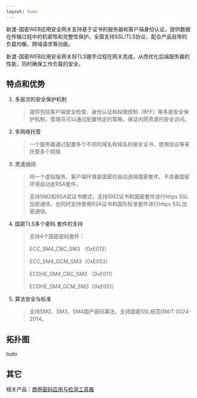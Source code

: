 ```yaml
---
layout: home  
---
```


新渡-国密WEB应用安全网关支持基于证书的服务器和客户端身份认证，提供数据在传输过程中的机密性和完整性保护。全面支持SSL/TLS协议，配合产品自带的负载均衡、跨域请求等功能。

新渡-国密WEB应用安全网关将TLS握手过程在网关完成，从而优化后端服务器的性能，同时确保工作负载的安全。

## 特点和优势

1. 多层次的安全保护机制

   > 提供包括客户端安全检查、身份认证和权限控制（BFF）等多层安全保护机制，管理员可以通过配置特定的策略，保证内网资源的安全访问。

2. 多网络托管

   > 一个服务器通过配置多个不同的域名和域名的相关证书、使用协议等来托管多个网络

3. 灵活访问

   > 同一个虚拟服务，客户端环境是国密的自动选择国密套件、不具备国密环境自动走RSA套件。
   >
   > 支持SM2和RSA双证书模式，支持SM2证书和国密套件进行https SSL加密通信，也同时支持使用RSA证书和国际标准套件进行https SSL加密通信。

4. 国密TLS多个密码 套件的支持

   > 支持4个国密密码套件：
   >
   > ECC_SM4_CBC_SM3 （0xE013）
   >
   > ECC_SM4_GCM_SM3（0xE053）
   >
   > ECDHE_SM4_CBC_SM3 （0xE011）
   >
   > ECDHE_SM4_GCM_SM3（0xE051）

5. 算法安全与标准

   >支持SM2、SM3、SM4国产密码算法，支持国密SSL规范GM/T 0024-2014。

   

## 拓扑图

todo



## 其它

相关产品：[商用密码应用与检测工具箱](https://www.ailawuyou.com/micetoolbox/)
